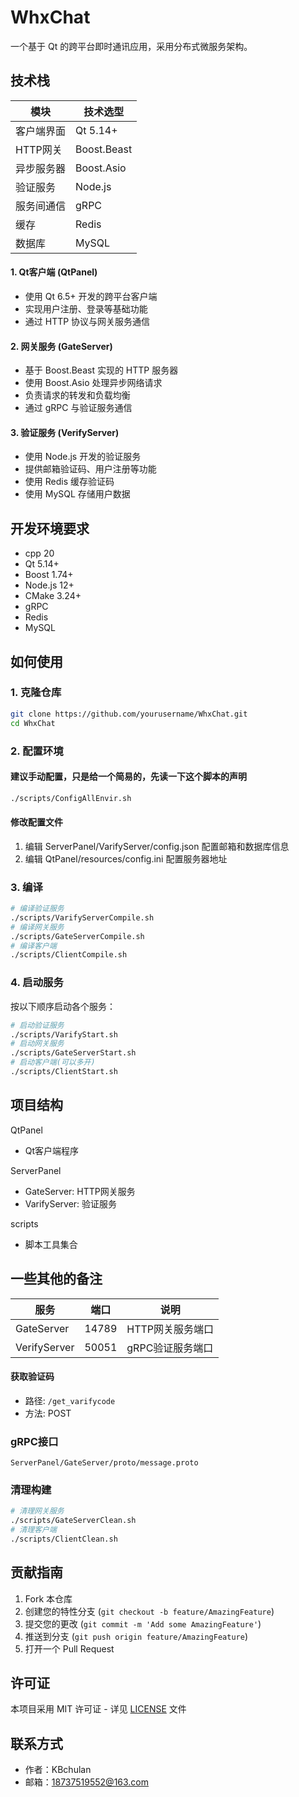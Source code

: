 # WhxChat

一个基于 Qt 的跨平台即时通讯应用，采用分布式微服务架构。

## 技术栈

| 模块 | 技术选型 |
|------|----------|
| 客户端界面 | Qt 5.14+ |
| HTTP网关 | Boost.Beast |
| 异步服务器 | Boost.Asio |
| 验证服务 | Node.js |
| 服务间通信 | gRPC |
| 缓存 | Redis |
| 数据库 | MySQL |

#### 1. Qt客户端 (QtPanel)
- 使用 Qt 6.5+ 开发的跨平台客户端
- 实现用户注册、登录等基础功能
- 通过 HTTP 协议与网关服务通信

#### 2. 网关服务 (GateServer)
- 基于 Boost.Beast 实现的 HTTP 服务器
- 使用 Boost.Asio 处理异步网络请求
- 负责请求的转发和负载均衡
- 通过 gRPC 与验证服务通信

#### 3. 验证服务 (VerifyServer)
- 使用 Node.js 开发的验证服务
- 提供邮箱验证码、用户注册等功能
- 使用 Redis 缓存验证码
- 使用 MySQL 存储用户数据

## 开发环境要求

- cpp 20
- Qt 5.14+
- Boost 1.74+
- Node.js 12+
- CMake 3.24+
- gRPC
- Redis
- MySQL

## 如何使用

### 1. 克隆仓库
```bash
git clone https://github.com/yourusername/WhxChat.git
cd WhxChat
```

### 2. 配置环境

#### 建议手动配置，只是给一个简易的，先读一下这个脚本的声明
```bash
./scripts/ConfigAllEnvir.sh
```
#### 修改配置文件
1. 编辑 ServerPanel/VarifyServer/config.json 配置邮箱和数据库信息
2. 编辑 QtPanel/resources/config.ini 配置服务器地址

### 3. 编译
```bash
# 编译验证服务
./scripts/VarifyServerCompile.sh
# 编译网关服务
./scripts/GateServerCompile.sh
# 编译客户端
./scripts/ClientCompile.sh
```

### 4. 启动服务

按以下顺序启动各个服务：
```bash
# 启动验证服务
./scripts/VarifyStart.sh
# 启动网关服务
./scripts/GateServerStart.sh
# 启动客户端(可以多开)
./scripts/ClientStart.sh
```

## 项目结构
QtPanel
- Qt客户端程序

ServerPanel
- GateServer: HTTP网关服务
- VarifyServer: 验证服务

scripts
- 脚本工具集合


## 一些其他的备注

| 服务 | 端口 | 说明 |
|------|------|------|
| GateServer | 14789 | HTTP网关服务端口 |
| VerifyServer | 50051 | gRPC验证服务端口 |

#### 获取验证码
- 路径: `/get_varifycode`
- 方法: POST

### gRPC接口

`ServerPanel/GateServer/proto/message.proto`

### 清理构建
```bash
# 清理网关服务
./scripts/GateServerClean.sh
# 清理客户端
./scripts/ClientClean.sh
```

## 贡献指南

1. Fork 本仓库
2. 创建您的特性分支 (`git checkout -b feature/AmazingFeature`)
3. 提交您的更改 (`git commit -m 'Add some AmazingFeature'`)
4. 推送到分支 (`git push origin feature/AmazingFeature`)
5. 打开一个 Pull Request

## 许可证

本项目采用 MIT 许可证 - 详见 [LICENSE](LICENSE) 文件

## 联系方式

- 作者：KBchulan
- 邮箱：18737519552@163.com